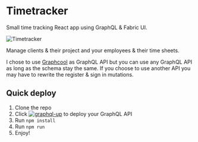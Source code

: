 # Timetracker

Small time tracking React app using GraphQL & Fabric UI.

![Timetracker](http://i.imgur.com/W2qnSb6.gif)

Manage clients & their project and your employees & their time sheets.

I chose to use [Graphcool](https://graph.cool) as GraphQL API but 
you can use any GraphQL API as long as the schema stay the same. If
you choose to use another API you may have to rewrite the register &
sign in mutations.

## Quick deploy

1. Clone the repo
2. Click [![graphql-up](http://static.graph.cool/images/graphql-up.svg)](https://www.graph.cool/graphql-up/new?source=__SCHEMA_URL__)  to deploy your GraphQL API
3. Run `npm install`
4. Run `npm run`
5. Enjoy!